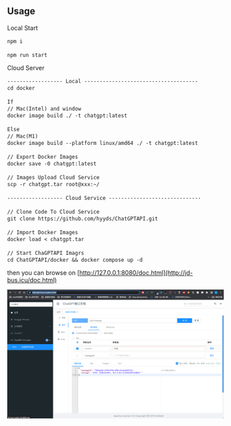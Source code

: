 ## Usage

Local Start
```shell
npm i

npm run start
```

Cloud Server

```shell
------------------ Local -------------------------------------
cd docker

If
// Mac(Intel) and window
docker image build ./ -t chatgpt:latest

Else
// Mac(M1)
docker image build --platform linux/amd64 ./ -t chatgpt:latest

// Export Docker Images
docker save -0 chatgpt:latest

// Images Upload Cloud Service
scp -r chatgpt.tar root@xxx:~/

------------------ Cloud Service ------------------------------

// Clone Code To Cloud Service
git clone https://github.com/hyyds/ChatGPTAPI.git

// Import Docker Images
docker load < chatgpt.tar

// Start ChaGPTAPI Imagrs
cd ChatGPTAPI/docker && docker compose up -d

```

then you can browse on  [http://127.0.0.1:8080/doc.html](http://jd-bus.icu/doc.html)

![img](/img.png)
